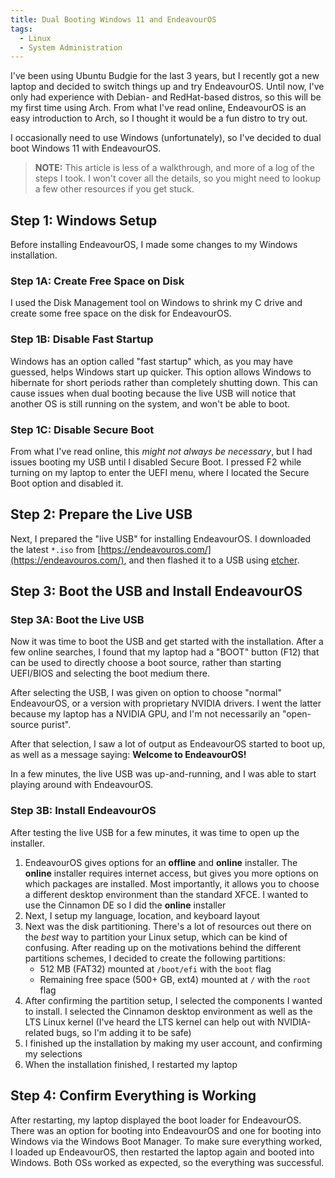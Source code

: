 ```yaml
---
title: Dual Booting Windows 11 and EndeavourOS
tags:
  - Linux
  - System Administration
---
```


I've been using Ubuntu Budgie for the last 3 years, but I recently got a new laptop and decided to switch things up and try EndeavourOS. Until now, I've only had experience with Debian- and RedHat-based distros, so this will be my first time using Arch. From what I've read online, EndeavourOS is an easy introduction to Arch, so I thought it would be a fun distro to try out.

I occasionally need to use Windows (unfortunately), so I've decided to dual boot Windows 11 with EndeavourOS.

> **NOTE:** This article is less of a walkthrough, and more of a log of the steps I took. I won't cover all the details, so you might need to lookup a few other resources if you get stuck.

## Step 1: Windows Setup

Before installing EndeavourOS, I made some changes to my Windows installation.

### Step 1A: Create Free Space on Disk

I used the Disk Management tool on Windows to shrink my C drive and create some free space on the disk for EndeavourOS.

### Step 1B: Disable Fast Startup

Windows has an option called "fast startup" which, as you may have guessed, helps Windows start up quicker. This option allows Windows to hibernate for short periods rather than completely shutting down. This can cause issues when dual booting because the live USB will notice that another OS is still running on the system, and won't be able to boot.

### Step 1C: Disable Secure Boot

From what I've read online, this *might not always be necessary*, but I had issues booting my USB until I disabled Secure Boot. I pressed F2 while turning on my laptop to enter the UEFI menu, where I located the Secure Boot option and disabled it.

## Step 2: Prepare the Live USB

Next, I prepared the "live USB" for installing EndeavourOS. I downloaded the latest `*.iso` from [https://endeavouros.com/](https://endeavouros.com/), and then flashed it to a USB using [etcher](https://www.balena.io/etcher/).

## Step 3: Boot the USB and Install EndeavourOS

### Step 3A: Boot the Live USB

Now it was time to boot the USB and get started with the installation. After a few online searches, I found that my laptop had a "BOOT" button (F12) that can be used to directly choose a boot source, rather than starting UEFI/BIOS and selecting the boot medium there. 

After selecting the USB, I was given on option to choose "normal" EndeavourOS, or a version with proprietary NVIDIA drivers. I went the latter because my laptop has a NVIDIA GPU, and I'm not necessarily an "open-source purist".

After that selection, I saw a lot of output as EndeavourOS started to boot up, as well as a message saying: **Welcome to EndeavourOS!**

In a few minutes, the live USB was up-and-running, and I was able to start playing around with EndeavourOS.

### Step 3B: Install EndeavourOS

After testing the live USB for a few minutes, it was time to open up the installer.

1. EndeavourOS gives options for an **offline** and **online** installer. The **online** installer requires internet access, but gives you more options on which packages are installed. Most importantly, it allows you to choose a different desktop environment than the standard XFCE. I wanted to use the Cinnamon DE so I did the **online** installer
1. Next, I setup my language, location, and keyboard layout
1. Next was the disk partitioning. There's a lot of resources out there on the *best* way to partition your Linux setup, which can be kind of confusing. After reading up on the motivations behind the different partitions schemes, I decided to create the following partitions:
    * 512 MB (FAT32) mounted at `/boot/efi` with the `boot` flag
    * Remaining free space (500+ GB, ext4) mounted at `/` with the `root` flag
1. After confirming the partition setup, I selected the components I wanted to install. I selected the Cinnamon desktop environment as well as the LTS Linux kernel (I've heard the LTS kernel can help out with NVIDIA-related bugs, so I'm adding it to be safe)
1. I finished up the installation by making my user account, and confirming my selections
1. When the installation finished, I restarted my laptop

## Step 4: Confirm Everything is Working

After restarting, my laptop displayed the boot loader for EndeavourOS. There was an option for booting into EndeavourOS and one for booting into Windows via the Windows Boot Manager. To make sure everything worked, I loaded up EndeavourOS, then restarted the laptop again and booted into Windows. Both OSs worked as expected, so the everything was successful.